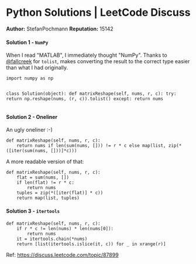 Python Solutions | LeetCode Discuss
============================
**Author:**  StefanPochmann
**Reputation:**  15142 

<h4><strong>Solution 1 - <code>NumPy</code></strong></h4>
<p>When I read "MATLAB", I immediately thought "NumPy". Thanks to <a class="plugin-mentions-a" href="https://discuss.leetcode.com/uid/51826">@fallcreek</a> for <code>tolist</code>, makes converting the result to the correct type easier than what I had originally.</p>
<pre><code>import numpy as np

class Solution(object):
    def matrixReshape(self, nums, r, c):
        try:
            return np.reshape(nums, (r, c)).tolist()
        except:
            return nums
</code></pre>
<h4><strong>Solution 2 - Oneliner</strong></h4>
<p>An ugly oneliner :-)</p>
<pre><code>def matrixReshape(self, nums, r, c):
    return nums if len(sum(nums, [])) != r * c else map(list, zip(*([iter(sum(nums, []))]*c)))
</code></pre>
<p>A more readable version of that:</p>
<pre><code>def matrixReshape(self, nums, r, c):
    flat = sum(nums, [])
    if len(flat) != r * c:
        return nums
    tuples = zip(*([iter(flat)] * c))
    return map(list, tuples)
</code></pre>
<h4><strong>Solution 3 - <code>itertools</code></strong></h4>
<pre><code>def matrixReshape(self, nums, r, c):
    if r * c != len(nums) * len(nums[0]):
        return nums
    it = itertools.chain(*nums)
    return [list(itertools.islice(it, c)) for _ in xrange(r)]</code></pre> 

Ref: https://discuss.leetcode.com/topic/87899
